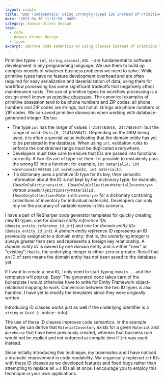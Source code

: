 ```yaml
---
layout: single
title: "DDD Fundamentals: Using Strongly-Typed IDs Instead of Primitive Types"
date: '2023-04-30 11:32:59 -0600'
category: domain-driven design
tags:
  - code
  - domain-driven design
  - types
excerpt: Improve code semantics by using classes instead of primitive types
---
```


Primitive types - `int`, `string`, `decimal`, etc. - are fundamental to software development in any programming language.  We use them to build up complex models of whatever business problems we need to solve.  While primitive types have no feature development overhead and are often required for easy serialization and deserialization of data, using them for workflow processing has some significant tradeoffs that negatively affect maintenance costs.  The use of primitive types for workflow processing is a design smell known as [*primitive obsession*](https://blog.ploeh.dk/2011/05/25/DesignSmellPrimitiveObsession/).  The canonical examples of primitive obsession tend to be phone numbers and ZIP codes: all phone numbers and ZIP codes are strings, but not all strings are phone numbers or ZIP codes.  We can avoid primitive obsession when working with database-generated integer IDs too.

- The type `int` has the range of values `(-2147483648, 2147483647)` but the range of valid IDs is `[0, 2147483647)`.  Depending on the ORM being used, `0` is often a special value indicating that the domain entity has yet to be persisted in the database.  When using `int`, validation rules to enforce the constrained range must be duplicated everywhere.
- Developers must take care to ensure that IDs are passed into functions correctly.  If two IDs are of type `int` then it is possible to mistakenly pass the wrong ID into a function; for example, `int materialId, int warehouseId` versus `int warehouseId, int materialId`.
- If a dictionary uses a primitive ID type for its key, then semantic information about the ID is not kept by the dictionary type; for example, `IReadOnlyDictionary<int, IReadOnlyCollection<MaterialInventory>>` versus `IReadOnlyDictionary<MaterialId, IReadOnlyCollection<MaterialInventory>>` for a dictionary containing collections of inventory for individual materials).  Developers can only rely on the accuracy of variable names in this scenario.

I have a pair of ReSharper code generator templates for quickly creating new ID types: one for *domain entity reference IDs* (`domain_entity_reference_id_int`) and one for *domain entity IDs* (`domain_entity_id_int`).  A *domain entity reference ID* represents an ID previously assigned to a domain entity; that is, the underlying integer is always greater than zero and represents a foreign key relationship.  A *domain entity ID* is owned by one domain entity and is either "new" or "existing"; that is, the underlying integer is either zero or greater.  Recall that an ID of zero means the domain entity has not been saved to the database yet.

<script src="https://gist.github.com/RyanMarcotte/25356c9f90600ec5ea0b455d343a42c8.js"></script>

<script src="https://gist.github.com/RyanMarcotte/480f5411fe3e89bfd2f3d9dd532c9310.js"></script>

If I want to create a new ID, I only need to start typing `domain...` and the templates will pop up.  Easy!  The generated code takes care of the boilerplate I would otherwise have to write for Entity Framework object-relational mapping to work.  Conversion between the two ID types is also handled.  I have yet to modify the templates since they were originally written.

Introducing ID classes works just as well if the underlying identifier is a `string` or `Guid`.
{: .notice--info}

The use of these ID classes improves code semantics.  In the example below, we can derive that `MaterialInventory` exists for a given `Material` and `Warehouse` that have been previously created, whereas that business rule would not be explicit and not enforced at compile time if `int` was used instead.

<script src="https://gist.github.com/RyanMarcotte/187fdafa58b5d664a12265ad27abd8de.js"></script>

Since initially introducing this technique, my teammates and I have noticed a dramatic improvement in code readability.  We organically replaced `int` IDs with these ID classes as we developed features and fixed bugs rather than attempting to replace all `int` IDs all at once.  I encourage you to employ this technique in your own applications.
